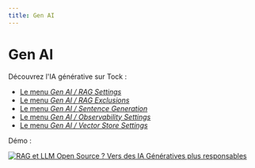 ```yaml
---
title: Gen AI
---
```


# Gen AI

Découvrez l'IA générative sur Tock :

- [Le menu _Gen AI / RAG Settings_](../../../user/studio/gen-ai/features/gen-ai-feature-rag.md.md)
- [Le menu _Gen AI / RAG Exclusions_](../../../user/studio/gen-ai/features/gen-ai-feature-rag.md.md-exclusion)
- [Le menu _Gen AI / Sentence Generation_](../../../user/studio/gen-ai/features/gen-ai-feature-sentence-generation.md.md)
- [Le menu _Gen AI / Observability Settings_](../../../user/studio/gen-ai/features/gen-ai-feature-observability.md.md)
- [Le menu _Gen AI / Vector Store Settings_](../../../user/studio/gen-ai/features/gen-ai-feature-vector-store.md.md)

Démo : 

[![RAG et LLM Open Source ? Vers des IA Génératives plus responsables](https://img.youtube.com/vi/lYmUeYoVkwc/0.jpg)](https://youtu.be/lYmUeYoVkwc)
